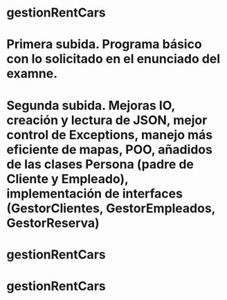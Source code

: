 # gestionRentCars

# Primera subida. Programa básico con lo solicitado en el enunciado del examne.

# Segunda subida. Mejoras IO, creación y lectura de JSON, mejor control de Exceptions, manejo más eficiente de mapas, POO,  añadidos de las clases Persona (padre de Cliente y Empleado), implementación de interfaces (GestorClientes, GestorEmpleados, GestorReserva)
# gestionRentCars
# gestionRentCars
